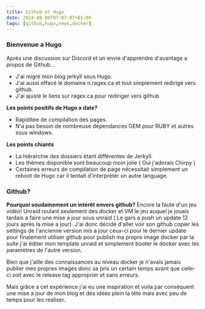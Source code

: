 ```yaml
---
title: Github et Hugo
date: 2024-08-06T07:07:07+01:00
tags: [github,hugo,news,docker]
---
```

### Bienvenue a Hugo
Après une discussion sur Discord et un envie d'apprendre d'avantage a propos de Github...
* J'ai migré mon blog jerkyll sous Hugo.
* J'ai aussi effacé le domaine n.ragex.ca et tout simplement redirigé vers github.
* J'ai ajusté le liens sur ragex.ca pour rediriger vers github

**Les points positifs de Hugo a date?**
* Rapiditée de compilation des pages.
* N'a pas besoin de nombreuse dépendances GEM pour RUBY et autres sous windows.

**Les points chiants**
* La hiérarchie des dossiers étant différentes de Jerkyll.
* Les thèmes disponible sont beaucoup moin jolie ( Oui j'adorais Chirpy )
* Certaines erreurs de compilation de page nécessitait simplement un reboot de Hugo car il tentait d'interprèter un autre language.

### Github?
**Pourquoi soudainement un intérêt envers github?** 
Encore la faute d'un jeu vidéo!
Unraid roulant seulement des docker et VM le jeu auquel je jouais tardais a faire une mise a jour sous unraid ( Le gars a push un update 12 jours après la mise a jour).
J'ai donc décidé d'aller voir son github copier les settings de l'ancienne version mis a jour ceux-ci pour le dernier update pour finalement utiliser github pour publish ma propre image docker par la suite j'ai éditer mon template unraid et simplement booter le docker avec les paramètres de l'autre version.

Bien que j'aille des connaissances au niveau docker je n'avais jamais publier mes propres images donc sa pris un certain temps avant que celle-ci soit avec le release tag approprier et sans erreurs.

Mais grâce a cet expérience j'ai eu une inspiration et voila par conséquent une mise a jour de mon blog et des idées plein la tête mais avec peu de temps pour les réaliser.




